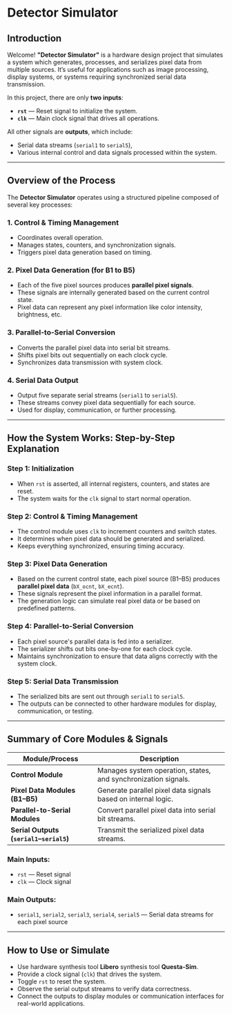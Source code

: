 # Detector Simulator

## Introduction

Welcome! **"Detector Simulator"** is a hardware design project that simulates a system which generates, processes, and serializes pixel data from multiple sources. It’s useful for applications such as image processing, display systems, or systems requiring synchronized serial data transmission.

In this project, there are only **two inputs**:
- **`rst`** — Reset signal to initialize the system.
- **`clk`** — Main clock signal that drives all operations.

All other signals are **outputs**, which include:

- Serial data streams (`serial1` to `serial5`),
- Various internal control and data signals processed within the system.

---

## Overview of the Process

The **Detector Simulator** operates using a structured pipeline composed of several key processes:

### 1. **Control & Timing Management**
- Coordinates overall operation.
- Manages states, counters, and synchronization signals.
- Triggers pixel data generation based on timing.

### 2. **Pixel Data Generation (for B1 to B5)**
- Each of the five pixel sources produces **parallel pixel signals**.
- These signals are internally generated based on the current control state.
- Pixel data can represent any pixel information like color intensity, brightness, etc.

### 3. **Parallel-to-Serial Conversion**
- Converts the parallel pixel data into serial bit streams.
- Shifts pixel bits out sequentially on each clock cycle.
- Synchronizes data transmission with system clock.

### 4. **Serial Data Output**
- Output five separate serial streams (`serial1` to `serial5`).
- These streams convey pixel data sequentially for each source.
- Used for display, communication, or further processing.

---

## How the System Works: Step-by-Step Explanation

### Step 1: Initialization
- When `rst` is asserted, all internal registers, counters, and states are reset.
- The system waits for the `clk` signal to start normal operation.

### Step 2: Control & Timing Management
- The control module uses `clk` to increment counters and switch states.
- It determines when pixel data should be generated and serialized.
- Keeps everything synchronized, ensuring timing accuracy.

### Step 3: Pixel Data Generation
- Based on the current control state, each pixel source (B1–B5) produces **parallel pixel data** (`bX_ocnt`, `bX_ecnt`).
- These signals represent the pixel information in a parallel format.
- The generation logic can simulate real pixel data or be based on predefined patterns.

### Step 4: Parallel-to-Serial Conversion
- Each pixel source's parallel data is fed into a serializer.
- The serializer shifts out bits one-by-one for each clock cycle.
- Maintains synchronization to ensure that data aligns correctly with the system clock.

### Step 5: Serial Data Transmission
- The serialized bits are sent out through `serial1` to `serial5`.
- The outputs can be connected to other hardware modules for display, communication, or testing.

---

## Summary of Core Modules & Signals

| Module/Process                   | Description                                                          |
|----------------------------------|----------------------------------------------------------------------|
| **Control Module**               | Manages system operation, states, and synchronization signals.     |
| **Pixel Data Modules (B1–B5)**    | Generate parallel pixel data signals based on internal logic.       |
| **Parallel-to-Serial Modules**   | Convert parallel pixel data into serial bit streams.                |
| **Serial Outputs (`serial1`–`serial5`)** | Transmit the serialized pixel data streams.                       |

### **Main Inputs:**
- `rst` — Reset signal
- `clk` — Clock signal

### **Main Outputs:**
- `serial1`, `serial2`, `serial3`, `serial4`, `serial5` — Serial data streams for each pixel source

---

## How to Use or Simulate

- Use hardware synthesis tool **Libero** synthesis tool **Questa-Sim**.
- Provide a clock signal (`clk`) that drives the system.
- Toggle `rst` to reset the system.
- Observe the serial output streams to verify data correctness.
- Connect the outputs to display modules or communication interfaces for real-world applications.
